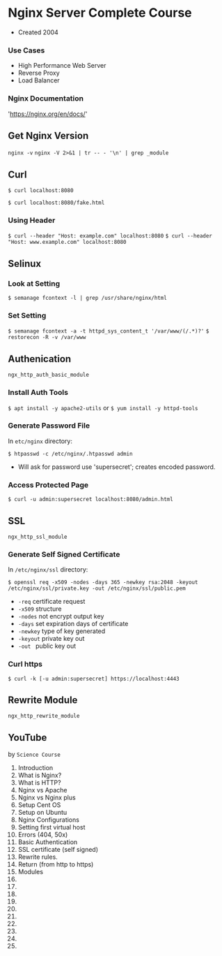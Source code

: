 # Nginx Server Complete Course

* Created 2004

### Use Cases

* High Performance Web Server
* Reverse Proxy
* Load Balancer

### Nginx Documentation

'https://nginx.org/en/docs/'

## Get Nginx Version

`nginx -v`
`nginx -V 2>&1 | tr -- - '\n' | grep _module`

## Curl

`$ curl localhost:8080`

`$ curl localhost:8080/fake.html`

### Using Header

`$ curl --header "Host: example.com" localhost:8080`
`$ curl --header "Host: www.example.com" localhost:8080`

## Selinux

### Look at Setting

`$ semanage fcontext -l | grep /usr/share/nginx/html`

### Set Setting

`$ semanage fcontext -a -t httpd_sys_content_t '/var/www/(/.*)?'`
`$ restorecon -R -v /var/www`

## Authenication

`ngx_http_auth_basic_module`

### Install Auth Tools

`$ apt install -y apache2-utils`
or
`$ yum install -y httpd-tools`

### Generate Password File

In `etc/nginx` directory:

`$ htpasswd -c /etc/nginx/.htpasswd admin`

* Will ask for password use 'supersecret'; creates encoded password.

### Access Protected Page

`$ curl -u admin:supersecret localhost:8080/admin.html`

## SSL

`ngx_http_ssl_module`

### Generate Self Signed Certificate

In `/etc/nginx/ssl` directory:

`$ openssl req -x509 -nodes -days 365 -newkey rsa:2048 -keyout /etc/nginx/ssl/private.key -out /etc/nginx/ssl/public.pem`

* `-req` certificate request
* `-x509` structure
* `-nodes` not encrypt output key
* `-days` set expiration days of certificate
* `-newkey` type of key generated
* `-keyout` private key out
* `-out ` public key out

### Curl https

`$ curl -k [-u admin:supersecret] https://localhost:4443`

## Rewrite Module

`ngx_http_rewrite_module`

## YouTube

by `Science Course`

1. Introduction
2. What is Nginx?
3. What is HTTP?
4. Nginx vs Apache
5. Nginx vs Nginx plus
6. Setup Cent OS
7. Setup on Ubuntu
8. Nginx Configurations 
9. Setting first virtual host
10. Errors (404, 50x)
11. Basic Authentication
12. SSL certificate (self signed)
13. Rewrite rules.
14. Return (from http to https)
15. Modules
16.
17.
18.
19.
20.
21.
22.
23.
24.
25.